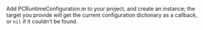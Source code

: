 Add PCRuntimeConfiguration.m to your project, and create an instance;
the target you provide will get the current configuration dictionary as a
callback, or `nil` if it couldn't be found.
